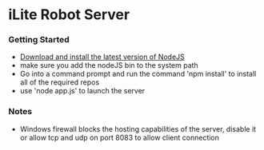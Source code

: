 # iLite Robot Server
### Getting Started
  * [Download and install the latest version of NodeJS](https://nodejs.org/en/) 
  * make sure you add the nodeJS bin to the system path
  * Go into a command prompt and run the command 'npm install' to install all of the required repos
  * use 'node app.js' to launch the server
### Notes
  * Windows firewall blocks the hosting capabilities of the server, disable it or allow tcp and udp on port 8083 to allow client connection